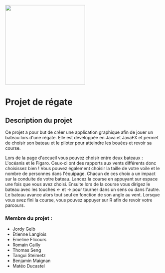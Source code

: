 [<img src="https://www.ensicaen.fr/wp-content/uploads/2017/02/LogoEnsicaen.gif" width="256" >](https://www.ensicaen.fr)

Projet de régate
================

## Description du projet

Ce projet a pour but de créer une application graphique afin de jouer un bateau lors d'une régate.
Elle est développée en Java et JavaFX et permet de choisir son bateau et le piloter pour atteindre les bouées
et revoir sa course.

Lors de la page d'accueil vous pouvez choisir entre deux bateaux : L'océanis et le Figaro. Ceux-ci ont
des rapports aux vents différents donc choisissez bien ! Vous pouvez également choisir la taille de
votre voile et le nombre de personnes dans l'équipage. Chacun de ces choix a un impact sur la conduite
de votre bateau. Lancez la course en appuyant sur espace une fois que vous avez choisi.
Ensuite lors de la course vous dirigez le bateau avec les touches <- et -> pour tourner
dans un sens ou dans l'autre. Le bateau avance alors tout seul en fonction de son angle au vent.
Lorsque vous avez fini la course, vous pouvez appuyer sur R afin de revoir votre parcours.

### Membre du projet : 
+ Jordy Gelb
+ Etienne Langlois
+ Emeline Flicours
+ Romain Cailly
+ Thomas Seng
+ Tangui Steimetz
+ Benjamin Maignan
+ Matéo Ducastel